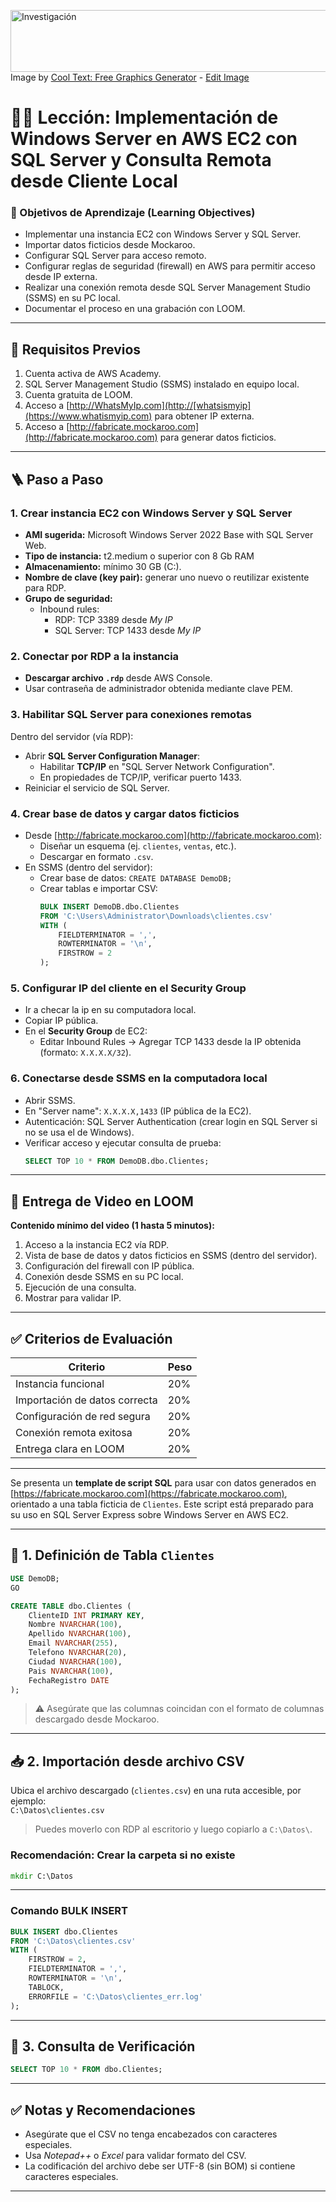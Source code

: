 <a href="https://cooltext.com"><img src="https://images.cooltext.com/5727913.png" width="511" height="99" alt="Investigación" /></a>
<br />Image by <a href="https://cooltext.com">Cool Text: Free Graphics Generator</a> - <a href="https://cooltext.com/Edit-Logo?LogoID=4801693220">Edit Image</a>


# 🧑‍🏫 Lección: Implementación de Windows Server en AWS EC2 con SQL Server y Consulta Remota desde Cliente Local

### 🎯 Objetivos de Aprendizaje (Learning Objectives)
- Implementar una instancia EC2 con Windows Server y SQL Server.
- Importar datos ficticios desde Mockaroo.
- Configurar SQL Server para acceso remoto.
- Configurar reglas de seguridad (firewall) en AWS para permitir acceso desde IP externa.
- Realizar una conexión remota desde SQL Server Management Studio (SSMS) en su PC local.
- Documentar el proceso en una grabación con LOOM.

---

## 🧰 Requisitos Previos

1. Cuenta activa de AWS Academy.
2. SQL Server Management Studio (SSMS) instalado en equipo local.
3. Cuenta gratuita de LOOM.
4. Acceso a [http://WhatsMyIp.com](http://[whatsismyip](https://www.whatismyip.com) para obtener IP externa.
5. Acceso a [http://fabricate.mockaroo.com](http://fabricate.mockaroo.com) para generar datos ficticios.

---

## 🪜 Paso a Paso

### 1. Crear instancia EC2 con Windows Server y SQL Server

- **AMI sugerida:** Microsoft Windows Server 2022 Base with SQL Server Web.
- **Tipo de instancia:** t2.medium o superior con 8 Gb RAM
- **Almacenamiento:** mínimo 30 GB (C:).
- **Nombre de clave (key pair):** generar uno nuevo o reutilizar existente para RDP.
- **Grupo de seguridad:**
  - Inbound rules:
    - RDP: TCP 3389 desde *My IP*
    - SQL Server: TCP 1433 desde *My IP*

### 2. Conectar por RDP a la instancia

- **Descargar archivo `.rdp`** desde AWS Console.
- Usar contraseña de administrador obtenida mediante clave PEM.

### 3. Habilitar SQL Server para conexiones remotas

Dentro del servidor (vía RDP):

- Abrir **SQL Server Configuration Manager**:
  - Habilitar **TCP/IP** en "SQL Server Network Configuration".
  - En propiedades de TCP/IP, verificar puerto 1433.
- Reiniciar el servicio de SQL Server.

### 4. Crear base de datos y cargar datos ficticios

- Desde [http://fabricate.mockaroo.com](http://fabricate.mockaroo.com):
  - Diseñar un esquema (ej. `clientes`, `ventas`, etc.).
  - Descargar en formato `.csv`.
- En SSMS (dentro del servidor):
  - Crear base de datos: `CREATE DATABASE DemoDB;`
  - Crear tablas e importar CSV:
    ```sql
    BULK INSERT DemoDB.dbo.Clientes
    FROM 'C:\Users\Administrator\Downloads\clientes.csv'
    WITH (
        FIELDTERMINATOR = ',',
        ROWTERMINATOR = '\n',
        FIRSTROW = 2
    );
    ```

### 5. Configurar IP del cliente en el Security Group

- Ir a checar la ip en su computadora local.
- Copiar IP pública.
- En el **Security Group** de EC2:
  - Editar Inbound Rules → Agregar TCP 1433 desde la IP obtenida (formato: `X.X.X.X/32`).

### 6. Conectarse desde SSMS en la computadora local

- Abrir SSMS.
- En "Server name": `X.X.X.X,1433` (IP pública de la EC2).
- Autenticación: SQL Server Authentication (crear login en SQL Server si no se usa el de Windows).
- Verificar acceso y ejecutar consulta de prueba:
  ```sql
  SELECT TOP 10 * FROM DemoDB.dbo.Clientes;
  ```

---

## 🎥 Entrega de Video en LOOM

**Contenido mínimo del video (1 hasta 5 minutos):**
1. Acceso a la instancia EC2 vía RDP.
2. Vista de base de datos y datos ficticios en SSMS (dentro del servidor).
3. Configuración del firewall con IP pública.
4. Conexión desde SSMS en su PC local.
5. Ejecución de una consulta.
6. Mostrar para validar IP.

---

## ✅ Criterios de Evaluación

| Criterio                        | Peso |
|-------------------------------|------|
| Instancia funcional            | 20%  |
| Importación de datos correcta | 20%  |
| Configuración de red segura   | 20%  |
| Conexión remota exitosa       | 20%  |
| Entrega clara en LOOM         | 20%  |

---

Se presenta un **template de script SQL** para usar con datos generados en [https://fabricate.mockaroo.com](https://fabricate.mockaroo.com), orientado a una tabla ficticia de `Clientes`. Este script está preparado para su uso en SQL Server Express sobre Windows Server en AWS EC2.

---

## 📄 1. Definición de Tabla `Clientes`

```sql
USE DemoDB;
GO

CREATE TABLE dbo.Clientes (
    ClienteID INT PRIMARY KEY,
    Nombre NVARCHAR(100),
    Apellido NVARCHAR(100),
    Email NVARCHAR(255),
    Telefono NVARCHAR(20),
    Ciudad NVARCHAR(100),
    Pais NVARCHAR(100),
    FechaRegistro DATE
);
```

> ⚠️ Asegúrate que las columnas coincidan con el formato de columnas descargado desde Mockaroo.

---

## 📥 2. Importación desde archivo CSV

Ubica el archivo descargado (`clientes.csv`) en una ruta accesible, por ejemplo:  
`C:\Datos\clientes.csv`

> Puedes moverlo con RDP al escritorio y luego copiarlo a `C:\Datos\`.

### Recomendación: Crear la carpeta si no existe

```cmd
mkdir C:\Datos
```

---

### Comando BULK INSERT

```sql
BULK INSERT dbo.Clientes
FROM 'C:\Datos\clientes.csv'
WITH (
    FIRSTROW = 2,
    FIELDTERMINATOR = ',',
    ROWTERMINATOR = '\n',
    TABLOCK,
    ERRORFILE = 'C:\Datos\clientes_err.log'
);
```

---

## 🧪 3. Consulta de Verificación

```sql
SELECT TOP 10 * FROM dbo.Clientes;
```

---

## ✅ Notas y Recomendaciones

- Asegúrate que el CSV no tenga encabezados con caracteres especiales.
- Usa *Notepad++* o *Excel* para validar formato del CSV.
- La codificación del archivo debe ser UTF-8 (sin BOM) si contiene caracteres especiales.

---

